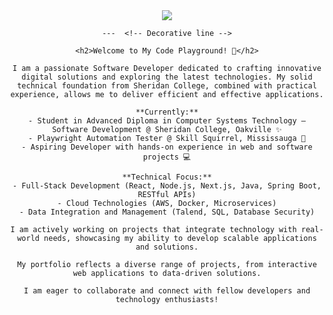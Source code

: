 <div align="center">
    <img src="https://readme-typing-svg.herokuapp.com?font=Pacifico&size=30&color=FFFFFF&center=true&lines=Hey+👋%2C+I'm+Sachin;Full+stack+and+Web+Developer"/>
    <br/>
    
    ---  <!-- Decorative line -->
    
    <h2>Welcome to My Code Playground! 🌟</h2>

    I am a passionate Software Developer dedicated to crafting innovative digital solutions and exploring the latest technologies. My solid technical foundation from Sheridan College, combined with practical experience, allows me to deliver efficient and effective applications.

    **Currently:**
    - Student in Advanced Diploma in Computer Systems Technology – Software Development @ Sheridan College, Oakville ✨
    - Playwright Automation Tester @ Skill Squirrel, Mississauga 🧪
    - Aspiring Developer with hands-on experience in web and software projects 💻

    **Technical Focus:**
    - Full-Stack Development (React, Node.js, Next.js, Java, Spring Boot, RESTful APIs)
    - Cloud Technologies (AWS, Docker, Microservices)
    - Data Integration and Management (Talend, SQL, Database Security)

    I am actively working on projects that integrate technology with real-world needs, showcasing my ability to develop scalable applications and solutions.

    My portfolio reflects a diverse range of projects, from interactive web applications to data-driven solutions.

    I am eager to collaborate and connect with fellow developers and technology enthusiasts!
</div>
